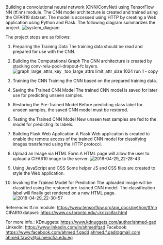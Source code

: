 Building a convolutional neural network (CNN/ConvNet) using TensorFlow NN (tf.nn) module. The CNN model architecture is created and trained using the CIFAR10 dataset. The model is accessed using HTTP by creating a Web application using Python and Flask.
The following diagram summarizes the project.
![system_diagram](https://user-images.githubusercontent.com/16560492/39411182-56ae1492-4c05-11e8-99cd-3172698d97e3.png)

The project steps are as follows:

1) Preparing the Training Data
The training data should be read and prepared for use with the CNN.

2) Building the Computational Graph
The CNN architecture is created by stacking conv-relu-pool-dropout-fc layers.
![graph_large_attrs_key _too_large_attrs limit_attr_size 1024 run 1 - copy](https://user-images.githubusercontent.com/16560492/39411206-ae3add94-4c05-11e8-9444-a7c21d3fa254.png)

3) Training the CNN
Training the CNN based on the prepared training data.

4) Saving the Trained CNN Model
The trained CNN model is saved for later use for predicting unseen samples.

5) Restoring the Pre-Trained Model
Before predicting class label for unseen samples, the saved CNN model must be restored.

6) Testing the Trained CNN Model
New unseen test samples are fed to the model for predicting its labels.

7) Building Flask Web Application
A Flask Web application is created to enable the remote access of the trained CNN model for classifying images transferred using the HTTP protocol.

8) Upload an Image via HTML Form
A HTML page will allow the user to upload a CIFAR10 image to the server. 
![2018-04-29_22-28-43](https://user-images.githubusercontent.com/16560492/39411196-8b5ea3f0-4c05-11e8-8eae-f9006f8f9b63.png)

9) Using JavaScript and CSS
Some helper JS and CSS files are created to style the Web application.

10) Invoking the Trained Model for Prediction
The uploaded image will be classified using the restored pre-trained CNN model. The classification label will finally get rendered on a new HTML page.
![2018-04-29_22-30-57](https://user-images.githubusercontent.com/16560492/39411202-98faaedc-4c05-11e8-9f3b-785a06bec1cb.png)

References
tf.nn module:
https://www.tensorflow.org/api_docs/python/tf/nn
CIFAR10 dataset:
https://www.cs.toronto.edu/~kriz/cifar.html

For more info.: KDnuggets: https://www.kdnuggets.com/author/ahmed-gad LinkedIn: https://www.linkedin.com/in/ahmedfgad Facebook: https://www.facebook.com/ahmed.f.gadd ahmed.f.gad@gmail.com ahmed.fawzy@ci.menofia.edu.eg
